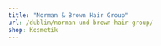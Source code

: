 ```yaml
---
title: "Norman & Brown Hair Group"
url: /dublin/norman-und-brown-hair-group/
shop: Kosmetik
---
```

